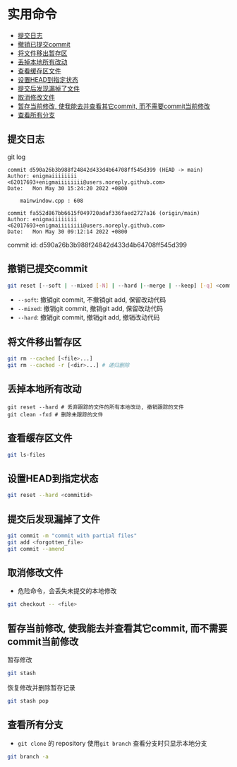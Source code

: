 # 实用命令

- [提交日志](#提交日志)
- [撤销已提交commit](#撤销已提交commit)
- [将文件移出暂存区](#将文件移出暂存区)
- [丢掉本地所有改动](#丢掉本地所有改动)
- [查看缓存区文件](#查看缓存区文件)
- [设置HEAD到指定状态](#设置head到指定状态)
- [提交后发现漏掉了文件](#提交后发现漏掉了文件)
- [取消修改文件](#取消修改文件)
- [暂存当前修改, 使我能去并查看其它commit, 而不需要commit当前修改](#暂存当前修改-使我能去并查看其它commit-而不需要commit当前修改)
- [查看所有分支](#查看所有分支)

## 提交日志

git log

```shell
commit d590a26b3b988f24842d433d4b64708ff545d399 (HEAD -> main)
Author: enigmaiiiiiiii <62017693+enigmaiiiiiiii@users.noreply.github.com>
Date:   Mon May 30 15:24:20 2022 +0800

    mainwindow.cpp : 608

commit fa552d867bb6615f049720adaf336faed2727a16 (origin/main)
Author: enigmaiiiiiiii <62017693+enigmaiiiiiiii@users.noreply.github.com>
Date:   Mon May 30 09:12:14 2022 +0800
```

commit id: d590a26b3b988f24842d433d4b64708ff545d399

## 撤销已提交commit

```bash
git reset [--soft | --mixed [-N] | --hard |--merge | --keep] [-q] <commitid>
```

- `--soft`: 撤销git commit, 不撤销git add, 保留改动代码
- `--mixed`: 撤销git commit, 撤销git add, 保留改动代码
- `--hard`: 撤销git commit, 撤销git add, 撤销改动代码

## 将文件移出暂存区

```bash
git rm --cached [<file>...]
git rm --cached -r [<dir>...] # 递归删除
```

## 丢掉本地所有改动

```shell
git reset --hard # 丢弃跟踪的文件的所有本地改动, 撤销跟踪的文件
git clean -fxd # 删除未跟踪的文件
```
## 查看缓存区文件

```bash
git ls-files
```

## 设置HEAD到指定状态

```bash
git reset --hard <commitid>
```
## 提交后发现漏掉了文件

```bash
git commit -m "commit with partial files"
git add <forgotten_file>
git commit --amend
```
## 取消修改文件

- 危险命令，会丢失未提交的本地修改

```bash
git checkout -- <file>
```

## 暂存当前修改, 使我能去并查看其它commit, 而不需要commit当前修改

暂存修改

```bash
git stash
```

恢复修改并删除暂存记录

```bash
git stash pop
```

## 查看所有分支

- `git clone` 的 repository 使用`git branch` 查看分支时只显示本地分支

```bash
git branch -a
```

